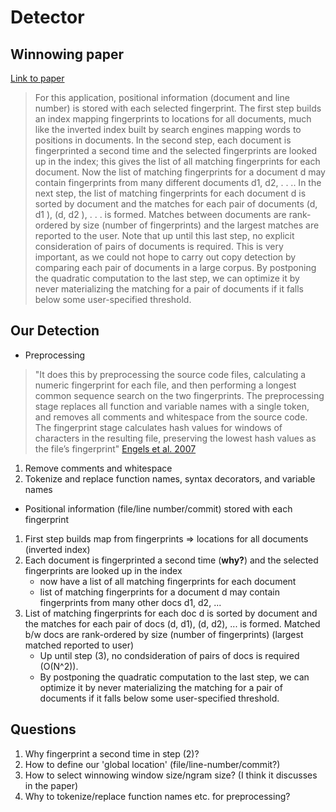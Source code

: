 Detector
========

## Winnowing paper
[Link to paper][winnowing-paper]  
> For this application, positional information (document and line number) is
> stored with each selected fingerprint. The first step builds an index mapping
> fingerprints to locations for all documents, much like the inverted index
> built by search engines mapping words to positions in documents. In the
> second step, each document is fingerprinted a second time and the selected
> fingerprints are looked up in the index; this gives the list of all matching
> fingerprints for each document.  Now the list of matching fingerprints for a
> document d may contain fingerprints from many different documents d1, d2,
> . . .. In the next step, the list of matching fingerprints for each document
> d is sorted by document and the matches for each pair of documents (d, d1
> ), (d, d2 ), . . . is formed. Matches between documents are rank-ordered by
> size (number of fingerprints) and the largest matches are reported to the
> user. Note that up until this last step, no explicit consideration of pairs
> of documents is required. This is very important, as we could not hope to
> carry out copy detection by comparing each pair of documents in a large
> corpus. By postponing the quadratic computation to the last step, we can
> optimize it by never materializing the matching for a pair of documents if it
> falls below some user-specified threshold.

## Our Detection
- Preprocessing
> "It does this by preprocessing the source code files, calculating a numeric
> fingerprint for each file, and then performing a longest common sequence
> search on the two fingerprints. The preprocessing stage replaces all function
> and variable names with a single token, and removes all comments and
> whitespace from the source code. The fingerprint stage calculates hash values
> for windows of characters in the resulting file, preserving the lowest hash
> values as the file’s fingerprint" [Engels et al. 2007][engels-paper]
1. Remove comments and whitespace
2. Tokenize and replace function names, syntax decorators, and variable names

- Positional information (file/line number/commit) stored with each fingerprint
1. First step builds map from fingerprints => locations for all documents
(inverted index)
2. Each document is fingerprinted a second time (**why?**) and the selected fingerprints
are looked up in the index
    - now have a list of all matching fingerprints for each document
    - list of matching fingerprints for a document d may contain fingerprints
      from many other docs d1, d2, ...
3. List of matching fingerprints for each doc d is sorted by document and the
matches for each pair of docs (d, d1), (d, d2), ... is formed. Matched b/w docs
are rank-ordered by size (number of fingerprints) (largest matched reported to
user)
    - Up until step (3), no condsideration of pairs of docs is required
      (O(N^2)).
    - By postponing the quadratic computation to the last step, we can
      optimize it by never materializing the matching for a pair of documents if it
      falls below some user-specified threshold.

## Questions
1. Why fingerprint a second time in step (2)?
2. How to define our 'global location' (file/line-number/commit?)
3. How to select winnowing window size/ngram size? (I think it discusses in the paper)
4. Why to tokenize/replace function names etc. for preprocessing?

[engels-paper]: TODO
[winnowing-paper]: https://theory.stanford.edu/~aiken/publications/papers/sigmod03.pdf
